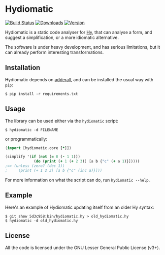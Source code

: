 Hydiomatic
==========

[![Build Status](https://img.shields.io/travis/hylang/hydiomatic.svg?style=flat-square)](https://travis-ci.org/hylang/hydiomatic)
[![Downloads](https://img.shields.io/pypi/dm/hydiomatic.svg?style=flat-square)](https://pypi.python.org/pypi/hydiomatic)
[![Version](https://img.shields.io/pypi/v/hydiomatic.svg?style=flat-square)](https://pypi.python.org/pypi/hydiomatic)

Hydiomatic is a static code analyser for [Hy](http://hylang.org/),
that can analyse a form, and suggest a simplification, or a more
idiomatic alternative.

The software is under heavy development, and has serious limitations,
but it can already perform interesting transformations.

Installation
------------

Hydiomatic depends on [adderall][adderall], and can be installed the
usual way with `pip`:

```shell
$ pip install -r requirements.txt
```

 [adderall]: https://github.com/algernon/adderall

Usage
-----

The library can be used either via the `hydiomatic` script:
```shell
$ hydiomatic -d FILENAME
```
or programmatically:
```clojure
(import [hydiomatic.core [*]])

(simplify '(if (not (= 0 (- 1 1)))
             (do (print (+ 1 (+ 2 3)) [a b {"c" (+ a 1)}]))))
;=> (unless (zero? (dec 1))
;     (print (+ 1 2 3) [a b {"c" (inc a)}]))
```

For more information on what the script can do, run `hydiomatic --help`.

Example
--------

Here's an example of Hydiomatic updating itself from an older Hy syntax:
```shell
$ git show 5d3c958:bin/hydiomatic.hy > old_hydiomatic.hy
$ hydiomatic -d old_hydiomatic.hy
```

License
-------

All the code is licensed under the GNU Lesser General Public License
(v3+).

